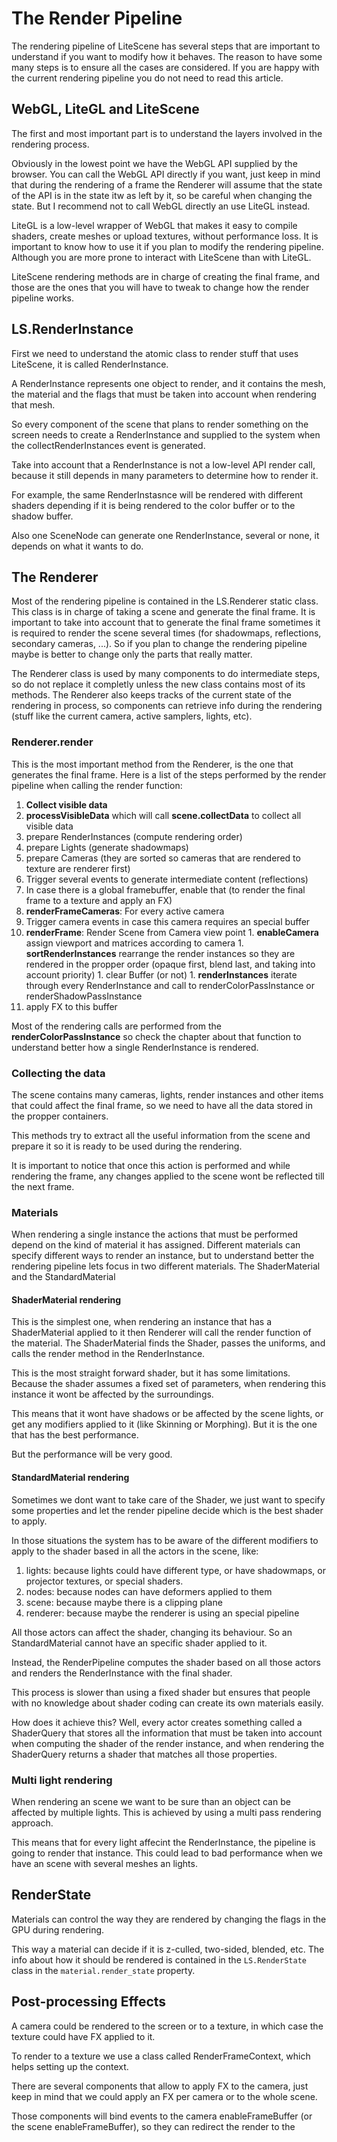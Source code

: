# The Render Pipeline #

The rendering pipeline of LiteScene has several steps that are important to understand if you want to modify how it behaves.
The reason to have some many steps is to ensure all the cases are considered.
If you are happy with the current rendering pipeline you do not need to read this article.

## WebGL, LiteGL and LiteScene

The first and most important part is to understand the layers involved in the rendering process.

Obviously in the lowest point we have the WebGL API supplied by the browser. You can call the WebGL API directly if you want, just keep in mind that during the rendering of a frame the Renderer will assume that the state of the API is in the state itw as left by it, so be careful when changing the state.
But I recommend not to call WebGL directly an use LiteGL instead.

LiteGL is a low-level wrapper of WebGL that makes it easy to compile shaders, create meshes or upload textures, without performance loss. 
It is important to know how to use it if you plan to modify the rendering pipeline. Although you are more prone to interact with LiteScene than with LiteGL.

LiteScene rendering methods are in charge of creating the final frame, and those are the ones that you will have to tweak to change how the render pipeline works.

## LS.RenderInstance ##

First we need to understand the atomic class to render stuff that uses LiteScene, it is called RenderInstance.

A RenderInstance represents one object to render, and it contains the mesh, the material and the flags that must be taken into account when rendering that mesh.

So every component of the scene that plans to render something on the screen needs to create a RenderInstance and supplied to the system when the collectRenderInstances event is generated.

Take into account that a RenderInstance is not a low-level API render call, because it still depends in many parameters to determine how to render it.

For example, the same RenderInstasnce will be rendered with different shaders depending if it is being rendered to the color buffer or to the shadow buffer.

Also one SceneNode can generate one RenderInstance, several or none, it depends on what it wants to do.

## The Renderer ##

Most of the rendering pipeline is contained in the LS.Renderer static class.
This class is in charge of taking a scene and generate the final frame.
It is important to take into account that to generate the final frame sometimes it is required to render the scene several times (for shadowmaps, reflections, secondary cameras, ...).
So if you plan to change the rendering pipeline maybe is better to change only the parts that really matter.

The Renderer class is used by many components to do intermediate steps, so do not replace it completly unless the new class contains most of its  methods.
The Renderer also keeps tracks of the current state of the rendering in process, so components can retrieve info during the rendering (stuff like the current camera, active samplers, lights, etc).

### Renderer.render ###

This is the most important method from the Renderer, is the one that generates the final frame.
Here is a list of the steps performed by the render pipeline when calling the render function:

1. **Collect visible data** 
  1. **processVisibleData** which will call **scene.collectData** to collect all visible data
  1. prepare RenderInstances (compute rendering order)
  1. prepare Lights (generate shadowmaps)
  1. prepare Cameras (they are sorted so cameras that are rendered to texture are renderer first)
1. Trigger several events to generate intermediate content (reflections)
1. In case there is a global framebuffer, enable that (to render the final frame to a texture and apply an FX)
1. **renderFrameCameras**: For every active camera
  1. Trigger camera events in case this camera requires an special buffer
  1. **renderFrame**: Render Scene from Camera view point
    1. **enableCamera** assign viewport and matrices according to camera
    1. **sortRenderInstances** rearrange the render instances so they are rendered in the propper order (opaque first, blend last, and taking into account priority)
    1. clear Buffer (or not)
    1. **renderInstances** iterate through every RenderInstance and call to renderColorPassInstance or renderShadowPassInstance
  1. apply FX to this buffer

Most of the rendering calls are performed from the **renderColorPassInstance** so check the chapter about that function to understand better how a single RenderInstance is rendered.

### Collecting the data ###

The scene contains many cameras, lights, render instances and other items that could affect the final frame, so we need to have all the data stored in the propper containers.

This methods try to extract all the useful information from the scene and prepare it so it is ready to be used during the rendering.

It is important to notice that once this action is performed and while rendering the frame, any changes applied to the scene wont be reflected till the next frame.

### Materials ###

When rendering a single instance the actions that must be performed depend on the kind of material it has assigned.
Different materials can specify different ways to render an instance, but to understand better the rendering pipeline lets focus in two different materials.
The ShaderMaterial and the StandardMaterial

#### ShaderMaterial rendering ####

This is the simplest one, when rendering an instance that has a ShaderMaterial applied to it then Renderer will call the render function of the material.
The ShaderMaterial finds the Shader, passes the uniforms, and calls the render method in the RenderInstance.

This is the most straight forward shader, but it has some limitations. Because the shader assumes a fixed set of parameters, when rendering this instance it wont be affected by the surroundings.

This means that it wont have shadows or be affected by the scene lights, or get any modifiers applied to it (like Skinning or Morphing). But it is the one that has the best performance.

But the performance will be very good.

#### StandardMaterial rendering ####

Sometimes we dont want to take care of the Shader, we just want to specify some properties and let the render pipeline decide which is the best shader to apply.

In those situations the system has to be aware of the different modifiers to apply to the shader based in all the actors in the scene, like:
1. lights: because lights could have different type, or have shadowmaps, or projector textures, or special shaders.
1. nodes: because nodes can have deformers applied to them
1. scene: because maybe there is a clipping plane
1. renderer: because maybe the renderer is using an special pipeline

All those actors can affect the shader, changing its behaviour. So an StandardMaterial cannot have an specific shader applied to it.

Instead, the RenderPipeline computes the shader based on all those actors and renders the RenderInstance with the final shader.

This process is slower than using a fixed shader but ensures that people with no knowledge about shader coding can create its own materials easily.

How does it achieve this? Well, every actor creates something called a ShaderQuery that stores all the information that must be taken into account when computing the shader of the render instance, and when rendering the ShaderQuery returns a shader that matches all those properties.

### Multi light rendering ###

When rendering an scene we want to be sure than an object can be affected by multiple lights. This is achieved by using a multi pass rendering approach.

This means that for every light affecint the RenderInstance, the pipeline is going to render that instance. This could lead to bad performance when we have an scene with several meshes an lights.

## RenderState ##

Materials can control the way they are rendered by changing the flags in the GPU during rendering.

This way a material can decide if it is z-culled, two-sided, blended, etc. The info about how it should be rendered is contained in the ```LS.RenderState``` class in the ```material.render_state``` property.


## Post-processing Effects ##

A camera could be rendered to the screen or to a texture, in which case the texture could have FX applied to it.

To render to a texture we use a class called RenderFrameContext, which helps setting up the context.

There are several components that allow to apply FX to the camera, just keep in mind that we could apply an FX per camera or to the whole scene.

Those components will bind events to the camera enableFrameBuffer (or the scene enableFrameBuffer), so they can redirect the render to the 
